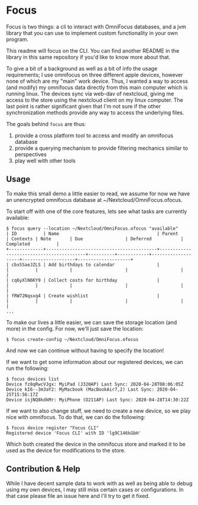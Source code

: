 # Focus

Focus is two things: a cli to interact with OmniFocus databases, and a jvm library that you can use to implement custom functionality in your own program.

This readme will focus on the CLI. You can find another README in the library in this same repository if you'd like to know more about that.

To give a bit of a background as well as a bit of info the usage requirements; I use omnifocus on three different apple devices, however none of which are my "main" work device. Thus, I wanted a way to access (and modify) my omnifocus data directly from this main computer which is running linux. The devices sync via web-dav of nextcloud, giving me access to the store using the nextcloud client on my linux computer. 
The last point is rather significant given that I'm not sure if the other synchronization methods provide any way to access the underlying files.

The goals behind `focus` are thus:
1) provide a cross platform tool to access and modify an omnifocus database
2) provide a querying mechanism to provide filtering mechanics similar to perspectives
3) play well with other tools


## Usage

To make this small demo a little easier to read, we assume for now we have an unencrypted omnifocus database at ~/Nextcloud/OmniFocus.ofocus.

To start off with one of the core features, lets see what tasks are currently available:
```shell script
$ focus query --location ~/Nextcloud/OmniFocus.ofocus "available"
| ID          | Name                                     | Parent                                   | Contexts | Note       | Due                | Deferred           | Completed          |
+-------------+------------------------------------------+------------------------------------------+----------+------------+--------------------+--------------------+--------------------+
| cbxSSaeJZLS | Add birthdays to calendar                |                                          |          |            |                    |                    |                    |
| cq6yXlN6KY9 | Collect costs for birthday               |                                          |          |            |                    |                    |                    |
| fRW72Nqsxq4 | Create wishlist                          |                                          |          |            |                    |                    |                    |
...
```

To make our lives a little easier, we can save the storage location (and more) in the config. For now, we'll just save the location:
```shell script
$ focus create-config ~/Nextcloud/OmniFocus.ofocus
```

And now we can continue without having to specify the location!

If we want to get some information about our registered devices, we can run the following:
```shell script
$ focus devices list
Device fz8qRwcVJgx: MyiPad (J320AP) Last Sync: 2020-04-28T08:06:05Z
Device kI6--3m3aY2: MyMacbook (MacBookAir7,2) Last Sync: 2020-04-25T15:56:17Z
Device isjNQ8kdkMr: MyiPhone (D211AP) Last Sync: 2020-04-28T14:30:22Z
```

If we want to also change stuff, we need to create a new device, so we play nice with omnifocus. To do that, we can do the following:
```shell script
$ focus device register "Focus CLI"
Registered device 'Focus CLI' with ID 'lg9C146kGbH'
```

Which both created the device in the omnifocus store and marked it to be used as the device for modifications to the store.


## Contribution & Help

While I have decent sample data to work with as well as being able to debug using my own devices, I may still miss certain cases or configurations. In that case please file an issue here and I'll try to get it fixed.
